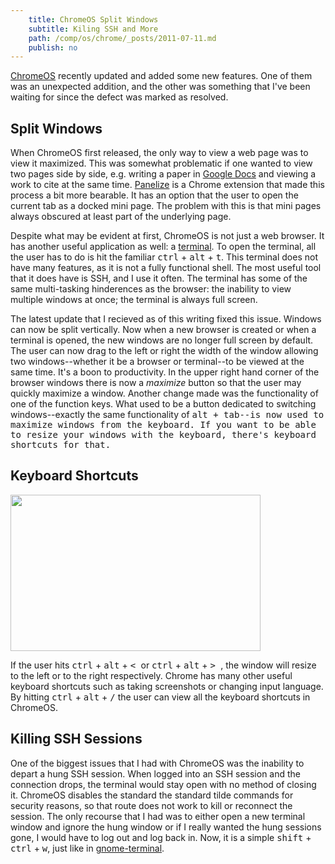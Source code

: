 ```yaml
---
    title: ChromeOS Split Windows
    subtitle: Kiling SSH and More
    path: /comp/os/chrome/_posts/2011-07-11.md
    publish: no
---
```


[ChromeOS][1] recently updated and added some new features.  One of them was an
unexpected addition, and the other was something that I've been waiting for
since the defect was marked as resolved.

Split Windows
-------------

When ChromeOS first released, the only way to view a web page was to view it
maximized.  This was somewhat problematic if one wanted to view two pages side
by side, e.g. writing a paper in [Google Docs][2] and viewing a work to cite at
the same time.  [Panelize][3] is a Chrome extension that made this process a
bit more bearable.  It has an option that the user to open the current tab as
a docked mini page.  The problem with this is that mini pages always obscured
at least part of the underlying page.

Despite what may be evident at first, ChromeOS is not just a web browser.  It
has another useful application as well: a [terminal][4].  To open the terminal,
all the user has to do is hit the familiar <kbd>ctrl</kbd> + <kbd>alt</kbd> +
<kbd>t</kbd>. This terminal does
not have many features, as it is not a fully functional shell.  The most useful
tool that it does have is SSH, and I use it often.  The terminal has some of
the same multi-tasking hinderences as the browser: the inability to view
multiple windows at once; the terminal is always full screen.

The latest update that I recieved as of this writing fixed this issue.
Windows can now be split vertically.  Now when a new browser is created or when
a terminal is opened, the new windows are no longer full screen by default.
The user can now drag to the left or right the width of the window allowing two
windows--whether it be a browser or terminal--to be viewed at the same time.
It's a boon to productivity.  In the upper right hand corner of the browser
windows there is now a _maximize_ button so that the user may quickly maximize
a window. Another change made was the functionality of one of the function
keys.  What used to be a button dedicated to switching windows--exactly the
same functionality of <kbd>alt</alt> + <kbd>tab</kbd>--is now used to maximize
windows from the keyboard.  If you want to be able to resize your windows with
the keyboard, there's keyboard shortcuts for that. 

Keyboard Shortcuts
------------------

<a href="https://picasaweb.google.com/lh/photo/Pj_A9KSL73sQ7kYsUd69mg?feat=embedwebsite"><img src="https://lh4.googleusercontent.com/-uYbEbPcZIbI/TiTElYaaOkI/AAAAAAAADzc/KC83i4B1dt8/s400/ChromeOS-Resized-Windows.png" height="250" width="400" /></a>

If the user hits <kbd>ctrl</kbd> + <kbd>alt</kbd> + <kbd> < </kbd> or
<kbd>ctrl</kbd> + <kbd>alt</kbd> + <kbd> > </kbd>, the window will resize to
the left or to the right respectively.  Chrome has many other useful keyboard
shortcuts such as taking screenshots or changing input language.  By hitting
<kbd>ctrl</kbd> + <kbd>alt</kbd> + <kbd>/</kbd> the user can view all the
keyboard shortcuts in ChromeOS.

Killing SSH Sessions
--------------------

One of the biggest issues that I had with ChromeOS was the inability to depart
a hung SSH session.  When logged into an SSH session and the connection drops,
the terminal would stay open with no method of closing it.  ChromeOS disables
the standard the standard tilde commands for security reasons, so that route
does not work to kill or reconnect the session.  The only recourse that I had
was to either open a new terminal window and ignore the hung window or if I
really wanted the hung sessions gone, I would have to log out and log back in.
Now, it is a simple <kbd>shift</kbd> + <kbd>ctrl</kbd> + <kbd>w</kbd>, just
like in [gnome-terminal][6].

[1]: http://en.wikipedia.org/wiki/Google_Chrome_OS (ChromeOS)
[2]: http://en.wikipedia.org/wiki/Google_Docs (Google Docs)
[3]: https://chrome.google.com/webstore/detail/illfnfpoggnlapniilhkplbofldeimie (Panelize Chrome Extension)
[4]: http://en.wikipedia.org/wiki/Linux_terminal (Linux Terminal)
[6]: http://en.wikipedia.org/wiki/GNOME_Terminal (GNOME Terminal)
